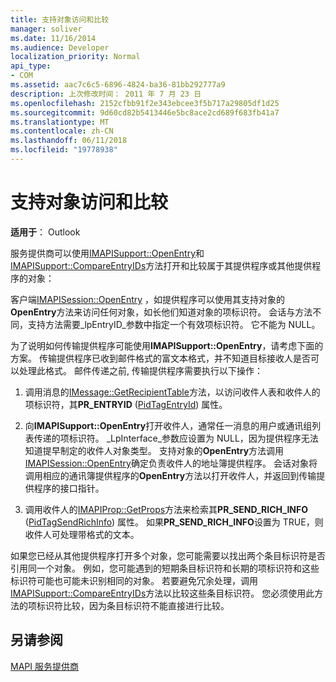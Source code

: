 ```yaml
---
title: 支持对象访问和比较
manager: soliver
ms.date: 11/16/2014
ms.audience: Developer
localization_priority: Normal
api_type:
- COM
ms.assetid: aac7c6c5-6896-4824-ba36-81bb292777a9
description: 上次修改时间： 2011 年 7 月 23 日
ms.openlocfilehash: 2152cfbb91f2e343ebcee3f5b717a29805df1d25
ms.sourcegitcommit: 9d60cd82b5413446e5bc8ace2cd689f683fb41a7
ms.translationtype: MT
ms.contentlocale: zh-CN
ms.lasthandoff: 06/11/2018
ms.locfileid: "19778938"
---
```

# <a name="supporting-object-access-and-comparison"></a>支持对象访问和比较

  
  
**适用于**： Outlook 
  
服务提供商可以使用[IMAPISupport::OpenEntry](imapisupport-openentry.md)和[IMAPISupport::CompareEntryIDs](imapisupport-compareentryids.md)方法打开和比较属于其提供程序或其他提供程序的对象： 
  
客户端[IMAPISession::OpenEntry](imapisession-openentry.md) ，如提供程序可以使用其支持对象的**OpenEntry**方法来访问任何对象，如长他们知道对象的项标识符。 会话与方法不同，支持方法需要_lpEntryID_参数中指定一个有效项标识符。 它不能为 NULL。 
  
为了说明如何传输提供程序可能使用**IMAPISupport::OpenEntry**，请考虑下面的方案。 传输提供程序已收到邮件格式的富文本格式，并不知道目标接收人是否可以处理此格式。 邮件传递之前, 传输提供程序需要执行以下操作：
  
1. 调用消息的[IMessage::GetRecipientTable](imessage-getrecipienttable.md)方法，以访问收件人表和收件人的项标识符，其**PR_ENTRYID** ([PidTagEntryId](pidtagentryid-canonical-property.md)) 属性。
    
2. 向**IMAPISupport::OpenEntry**打开收件人，通常任一消息的用户或通讯组列表传递的项标识符。 _LpInterface_参数应设置为 NULL，因为提供程序无法知道提早制定的收件人对象类型。 支持对象的**OpenEntry**方法调用[IMAPISession::OpenEntry](imapisession-openentry.md)确定负责收件人的地址簿提供程序。 会话对象将调用相应的通讯簿提供程序的**OpenEntry**方法以打开收件人，并返回到传输提供程序的接口指针。 
    
3. 调用收件人的[IMAPIProp::GetProps](imapiprop-getprops.md)方法来检索其**PR_SEND_RICH_INFO** ([PidTagSendRichInfo](pidtagsendrichinfo-canonical-property.md)) 属性。 如果**PR_SEND_RICH_INFO**设置为 TRUE，则收件人可处理带格式的文本。 
    
如果您已经从其他提供程序打开多个对象，您可能需要以找出两个条目标识符是否引用同一个对象。 例如，您可能遇到的短期条目标识符和长期的项标识符和这些标识符可能也可能未识别相同的对象。 若要避免冗余处理，调用[IMAPISupport::CompareEntryIDs](imapisupport-compareentryids.md)方法以比较这些条目标识符。 您必须使用此方法的项标识符比较，因为条目标识符不能直接进行比较。 
  
## <a name="see-also"></a>另请参阅



[MAPI 服务提供商](mapi-service-providers.md)

